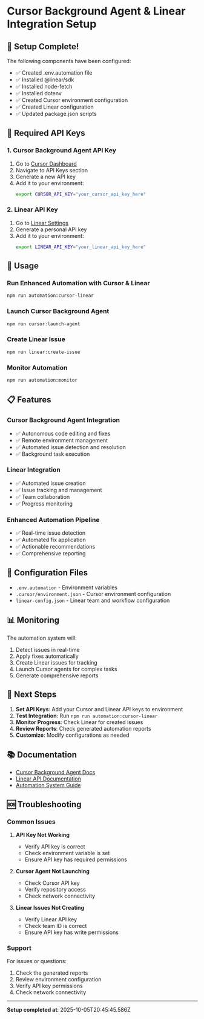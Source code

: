 
# Cursor Background Agent & Linear Integration Setup

## 🎯 **Setup Complete!**

The following components have been configured:

- ✅ Created .env.automation file
- ✅ Installed @linear/sdk
- ✅ Installed node-fetch
- ✅ Installed dotenv
- ✅ Created Cursor environment configuration
- ✅ Created Linear configuration
- ✅ Updated package.json scripts

## 🔑 **Required API Keys**

### 1. Cursor Background Agent API Key
1. Go to [Cursor Dashboard](https://cursor.com/dashboard)
2. Navigate to API Keys section
3. Generate a new API key
4. Add it to your environment:
   ```bash
   export CURSOR_API_KEY="your_cursor_api_key_here"
   ```

### 2. Linear API Key
1. Go to [Linear Settings](https://linear.app/settings/api)
2. Generate a personal API key
3. Add it to your environment:
   ```bash
   export LINEAR_API_KEY="your_linear_api_key_here"
   ```

## 🚀 **Usage**

### Run Enhanced Automation with Cursor & Linear
```bash
npm run automation:cursor-linear
```

### Launch Cursor Background Agent
```bash
npm run cursor:launch-agent
```

### Create Linear Issue
```bash
npm run linear:create-issue
```

### Monitor Automation
```bash
npm run automation:monitor
```

## 📋 **Features**

### Cursor Background Agent Integration
- ✅ Autonomous code editing and fixes
- ✅ Remote environment management
- ✅ Automated issue detection and resolution
- ✅ Background task execution

### Linear Integration
- ✅ Automated issue creation
- ✅ Issue tracking and management
- ✅ Team collaboration
- ✅ Progress monitoring

### Enhanced Automation Pipeline
- ✅ Real-time issue detection
- ✅ Automated fix application
- ✅ Actionable recommendations
- ✅ Comprehensive reporting

## 🔧 **Configuration Files**

- `.env.automation` - Environment variables
- `.cursor/environment.json` - Cursor environment configuration
- `linear-config.json` - Linear team and workflow configuration

## 📊 **Monitoring**

The automation system will:
1. Detect issues in real-time
2. Apply fixes automatically
3. Create Linear issues for tracking
4. Launch Cursor agents for complex tasks
5. Generate comprehensive reports

## 🎯 **Next Steps**

1. **Set API Keys**: Add your Cursor and Linear API keys to environment
2. **Test Integration**: Run `npm run automation:cursor-linear`
3. **Monitor Progress**: Check Linear for created issues
4. **Review Reports**: Check generated automation reports
5. **Customize**: Modify configurations as needed

## 📚 **Documentation**

- [Cursor Background Agent Docs](https://cursor.com/docs/background-agent)
- [Linear API Documentation](https://developers.linear.app/docs)
- [Automation System Guide](./ENHANCED_AUTOMATION_SYSTEM.md)

## 🆘 **Troubleshooting**

### Common Issues

1. **API Key Not Working**
   - Verify API key is correct
   - Check environment variable is set
   - Ensure API key has required permissions

2. **Cursor Agent Not Launching**
   - Check Cursor API key
   - Verify repository access
   - Check network connectivity

3. **Linear Issues Not Creating**
   - Verify Linear API key
   - Check team ID is correct
   - Ensure API key has write permissions

### Support

For issues or questions:
1. Check the generated reports
2. Review environment configuration
3. Verify API key permissions
4. Check network connectivity

---

**Setup completed at**: 2025-10-05T20:45:45.586Z
